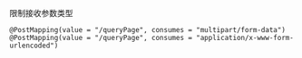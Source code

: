


限制接收参数类型

    @PostMapping(value = "/queryPage", consumes = "multipart/form-data")
    @PostMapping(value = "/queryPage", consumes = "application/x-www-form-urlencoded")